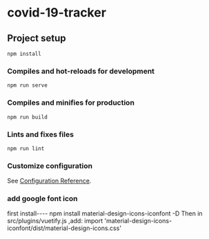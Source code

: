 # covid-19-tracker

## Project setup
```
npm install
```

### Compiles and hot-reloads for development
```
npm run serve
```

### Compiles and minifies for production
```
npm run build
```

### Lints and fixes files
```
npm run lint
```

### Customize configuration
See [Configuration Reference](https://cli.vuejs.org/config/).

### add google font icon
first install---- npm install material-design-icons-iconfont -D
Then in src/plugins/vuetify.js ,add:
import 'material-design-icons-iconfont/dist/material-design-icons.css'
